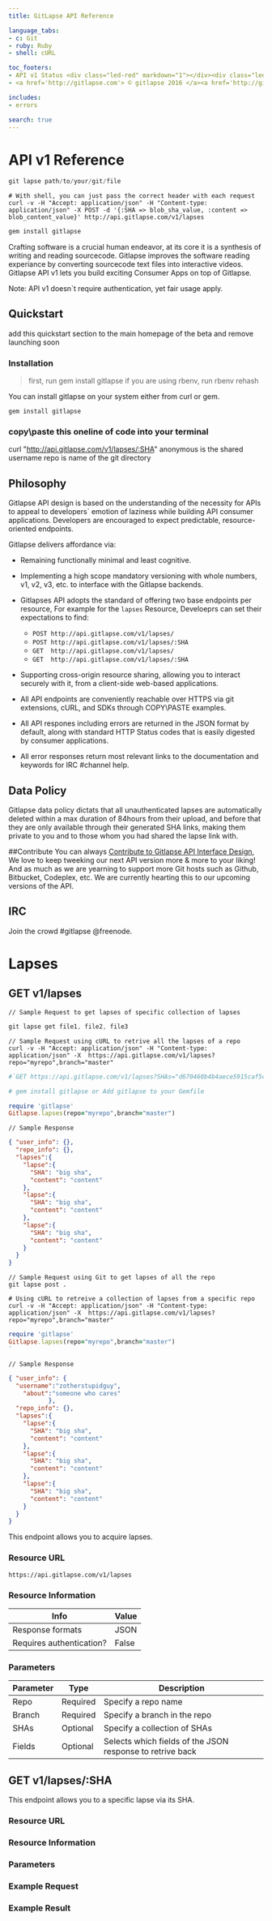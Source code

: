 ```yaml
---
title: GitLapse API Reference

language_tabs:
- c: Git 
- ruby: Ruby
- shell: cURL 

toc_footers:
- API v1 Status <div class="led-red" markdown="1"></div><div class="led-green" markdown="1"></div> 
- <a href='http://gitlapse.com'> © gitlapse 2016 </a><a href='http://gitlapse.com/terms'> Terms </a>

includes:
- errors

search: true
---
```


# API v1 Reference 
```c
git lapse path/to/your/git/file
```

```shell
# With shell, you can just pass the correct header with each request
curl -v -H "Accept: application/json" -H "Content-type: application/json" -X POST -d '{:SHA => blob_sha_value, :content => blob_content_value}' http://api.gitlapse.com/v1/lapses
```

```ruby
gem install gitlapse
```

Crafting software is a crucial human endeavor, at its core it is a synthesis of writing and reading sourcecode. Gitlapse improves the software reading experiance by converting sourcecode text files into interactive videos. Gitlapse API v1 lets you build exciting Consumer Apps on top of Gitlapse. 

Note: API v1 doesn`t require authentication, yet fair usage apply. 

## Quickstart
add this quickstart section to the main homepage of the beta and remove launching soon
### Installation 

> first, run gem install gitlapse
> if you are using rbenv, run rbenv rehash


You can install gitlapse on your system either from curl or gem.

`gem install gitlapse`
### copy\paste this oneline of code into your terminal

curl "http://api.gitlapse.com/v1/lapses/:SHA"
anonymous is the shared username
repo is name of the git directory

## Philosophy 

Gitlapse API design is based on the understanding of the necessity for APIs to appeal to developers` emotion of laziness while building API consumer applications. Developers are encouraged to expect predictable, resource-oriented endpoints. 

Gitlapse delivers affordance via:

* Remaining functionally minimal and least cognitive. 
* Implementing a high scope mandatory versioning with whole numbers, v1, v2, v3, etc. to interface with the Gitlapse backends. 
* Gitlapses API adopts the standard of offering two base endpoints per resource, For example for the `lapses` Resource, Develoeprs can set their expectations to find: 
	* `POST http://api.gitlapse.com/v1/lapses/`
	* `POST http://api.gitlapse.com/v1/lapses/:SHA`
	* `GET  http://api.gitlapse.com/v1/lapses/`
	* `GET  http://api.gitlapse.com/v1/lapses/:SHA`

* Supporting cross-origin resource sharing, allowing you to interact securely with it, from a client-side web-based applications.
* All API endpoints are conveniently reachable over HTTPS via git extensions, cURL, and SDKs through COPY\PASTE examples.
* All API respones including errors  are returned in the JSON format by default, along with standard HTTP Status codes that is easily digested by consumer applications. 
* All error responses return most relevant links to the documentation and keywords for IRC #channel help. 

## Data Policy
Gitlapse data policy dictats that all unauthenticated lapses are automatically deleted within a max duration of 84hours from their upload, and before that they are only available through their generated SHA links, making them private to you and to those whom you had shared the lapse link with.

##Contribute 
You can always <a href='https://github.com/gitlapse/docs'>Contribute to Gitlapse API Interface Design</a>, We love to keep tweeking our next API version more & more to your liking! And as much as we are yearning to support more Git hosts such as Github, Bitbucket, Codeplex, etc. We are currently hearting this to our upcoming versions of the API.

## IRC 
Join the crowd #gitlapse @freenode. 

# Lapses

## GET v1/lapses
```
// Sample Request to get lapses of specific collection of lapses 
```
```c
git lapse get file1, file2, file3
```
```shell
// Sample Request using cURL to retrive all the lapses of a repo 
curl -v -H "Accept: application/json" -H "Content-type: application/json" -X  https://api.gitlapse.com/v1/lapses?repo="myrepo",branch="master"
```
```ruby
#`GET https://api.gitlapse.com/v1/lapses?SHAs="d670460b4b4aece5915caf5c68d12f560a9fe3e4,d670460b4b4aece5915caf5c68d12f560a9fe3e4,d670460b4b4aece5915caf5c68d12f560a9fe3e4"`

# gem install gitlapse or Add gitlapse to your Gemfile

require 'gitlapse'
Gitlapse.lapses(repo="myrepo",branch="master")
```

```
// Sample Response
```

```json
{ "user_info": {},
  "repo_info": {},
  "lapses":{
    "lapse":{
      "SHA": "big sha",
      "content": "content"
    },
    "lapse":{
      "SHA": "big sha",
      "content": "content"
    },
    "lapse":{
      "SHA": "big sha",
      "content": "content"
    }
  }
}
```

```
// Sample Request using Git to get lapses of all the repo
git lapse post . 
```
```shell
# Using cURL to retreive a collection of lapses from a specific repo 
curl -v -H "Accept: application/json" -H "Content-type: application/json" -X  https://api.gitlapse.com/v1/lapses?repo="myrepo",branch="master"
```
```ruby
require 'gitlapse'
Gitlapse.lapses(repo="myrepo",branch="master")
`
```

```
// Sample Response
```
```json
{ "user_info": {
  "username":"zotherstupidguy",
    "about":"someone who cares"
	       },
  "repo_info": {},
  "lapses":{
    "lapse":{
      "SHA": "big sha",
      "content": "content"
    },
    "lapse":{
      "SHA": "big sha",
      "content": "content"
    },
    "lapse":{
      "SHA": "big sha",
      "content": "content"
    }
  }
}
```

This endpoint allows you to acquire lapses. 

### Resource URL 
`https://api.gitlapse.com/v1/lapses`
### Resource Information 

Info				| Value           	 
--------- 			| ------- 
Response formats		| JSON 
Requires authentication?    	| False 


### Parameters 
Parameter |     Type	| Description
--------- | ------- 	| -----------
Repo 	  | Required    | Specify a repo name 
Branch 	  | Required    | Specify a branch in the repo 
SHAs	  | Optional 	| Specify a collection of SHAs
Fields	  | Optional    | Selects which fields of the JSON response to retrive back


## GET v1/lapses/:SHA
This endpoint allows you to a specific lapse via its SHA. 
### Resource URL 
### Resource Information 
### Parameters 
### Example Request 
### Example Result
